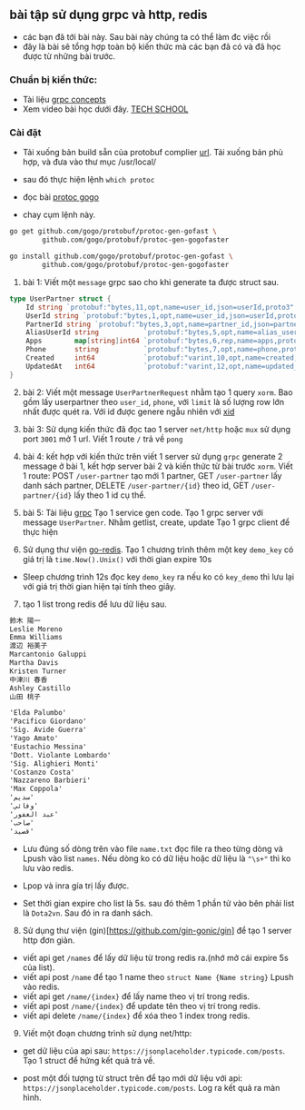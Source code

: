 ## bài tập sử dụng grpc và http, redis
- các bạn đã tới bài này. Sau bài này chúng ta có thể làm đc việc rồi
-  đây là bài sẽ tổng hợp toàn bộ kiến thức mà các bạn đã có và đã học được từ những bài trước.
### Chuẩn bị kiến thức:
<!-- - Đọc kỹ bài sau:[chương 3](https://zalopay-oss.github.io/go-advanced/ch3-rpc/ch3-01-rpc-go.html) -->
- Tài liệu [grpc concepts](https://grpc.io/docs/what-is-grpc/core-concepts/)
- Xem video bài học dưới đây. [TECH SCHOOL](https://www.youtube.com/watch?v=2Sm_O75I7H0&list=PLy_6D98if3UJd5hxWNfAqKMr15HZqFnqf&index=1)


###  Cài đặt
- Tải xuống bản build sẵn của protobuf complier  [url](https://github.com/protocolbuffers/protobuf/releases). Tải xuống bản phù hợp, và đưa vào thư mục /usr/local/


- sau đó thực hiện lệnh `which protoc`
- đọc bài [protoc gogo](https://github.com/gogo/protobuf)
- chay cụm lệnh này.
```bash
go get github.com/gogo/protobuf/protoc-gen-gofast \
        github.com/gogo/protobuf/protoc-gen-gogofaster

go install github.com/gogo/protobuf/protoc-gen-gofast \
        github.com/gogo/protobuf/protoc-gen-gogofaster
```

1. bài 1: Viết một `message` grpc sao cho khi generate ta được struct sau.

```go
type UserPartner struct {
	Id string `protobuf:"bytes,11,opt,name=user_id,json=userId,proto3" json:"id,omitempty"`
	UserId string `protobuf:"bytes,1,opt,name=user_id,json=userId,proto3" json:"user_id,omitempty"`
	PartnerId string `protobuf:"bytes,3,opt,name=partner_id,json=partnerId,proto3" json:"partner_id,omitempty"`
	AliasUserId string           `protobuf:"bytes,5,opt,name=alias_user_id,json=aliasUserId,proto3" json:"alias_user_id,omitempty"`
	Apps        map[string]int64 `protobuf:"bytes,6,rep,name=apps,proto3" json:"apps,omitempty" protobuf_key:"bytes,1,opt,name=key,proto3" protobuf_val:"varint,2,opt,name=value,proto3"`
	Phone       string           `protobuf:"bytes,7,opt,name=phone,proto3" json:"phone,omitempty"`
	Created     int64            `protobuf:"varint,10,opt,name=created,proto3" json:"created,omitempty"`
	UpdatedAt   int64            `protobuf:"varint,12,opt,name=updated_at,json=updatedAt,proto3" json:"updated_at,omitempty"`
}
```

2. bài 2: Viết một message `UserPartnerRequest` nhằm tạo 1 query `xorm`. Bao gồm lấy userpartner theo `user_id`, `phone`, với `limit` là số lượng row lớn nhất được quét ra. Với id được genere ngẫu nhiên với [xid](https://github.com/rs/xid)

3. bài 3: Sử dụng kiến thức đã đọc tao 1 server `net/http` hoặc `mux` sử dụng port `3001` mở 1 url. Viết 1 route `/` trả về `pong`

4. bài 4: kết hợp với kiến thức trên viết 1 server sử dụng `grpc` generate 2 message ở bài 1, kết hợp server bài 2 và kiến thức từ bài trước `xorm`.
 Viết 1 route: POST `/user-partner` tạo mới 1 partner, GET `/user-partner` lấy danh sách partner, DELETE `/user-partner/{id}` theo id,  GET `/user-partner/{id}` lấy theo 1 id cụ thể.

 5. bài 5: Tài liệu [grpc](https://grpc.io/docs/what-is-grpc/core-concepts/)
 Tạo 1 service gen code. Tạo 1 grpc server với message `UserPartner`. Nhằm getlist, create, update
 Tạo 1 grpc client để thực hiện

6. Sử dụng thư viện [go-redis](https://github.com/go-redis/redis). Tạo 1 chương trình
thêm một key `demo_key` có giá trị là `time.Now().Unix()` với thời gian expire 10s
- Sleep chương trình 12s đọc key `demo_key` ra nếu ko có `key_demo` thì lưu lại với giá trị thời gian hiện tại tính theo giây.

7. tạo 1 list trong redis để lưu dữ liệu sau.

```txt
鈴木 陽一
Leslie Moreno
Emma Williams
渡辺 裕美子
Marcantonio Galuppi
Martha Davis
Kristen Turner
中津川 春香
Ashley Castillo
山田 桃子

'Elda Palumbo'
'Pacifico Giordano'
'Sig. Avide Guerra'
'Yago Amato'
'Eustachio Messina'
'Dott. Violante Lombardo'
'Sig. Alighieri Monti'
'Costanzo Costa'
'Nazzareno Barbieri'
'Max Coppola'
'سديم'
'وفائي'
'عبد الغفور'
'صاحب'
'قصيد'
```
- Lưu đúng số dòng trên vào file `name.txt` đọc file ra theo từng dòng và Lpush vào list `names`. Nếu dòng ko có dữ liệu hoặc dữ liệu là `"\s+"` thì ko lưu vào redis.

- Lpop và inra gía trị lấy được.

- Set thời gian expire cho list là 5s. sau đó thêm 1 phần tử vào bên phải list là `Dota2vn`. Sau đó in ra danh sách.


8. Sử dụng thư viện (gin)[https://github.com/gin-gonic/gin] để tạo 1 server http đơn giản.
- viết api get `/names` để lấy dữ liệu từ trong redis ra.(nhớ mở cái expire 5s của list).
- viết api post `/name` để tạo 1 name theo `struct Name {Name string}` Lpush vào redis.
- viết api get `/name/{index}` để lấy name theo vị trí trong redis.
- viết api post `/name/{index}` để update tên theo vị trí trong redis.
- viết api delete `/name/{index}` để xóa theo 1 index trong redis.

9. Viết một đoạn chương trình sử dụng net/http:
+ get dữ liệu của api sau: `https://jsonplaceholder.typicode.com/posts`. Tạo 1 struct để hứng kết quả trả về.

+ post một đối tượng từ struct trên để tạo mới dữ liệu với api: `https://jsonplaceholder.typicode.com/posts`. Log ra kết quả ra màn hình.
